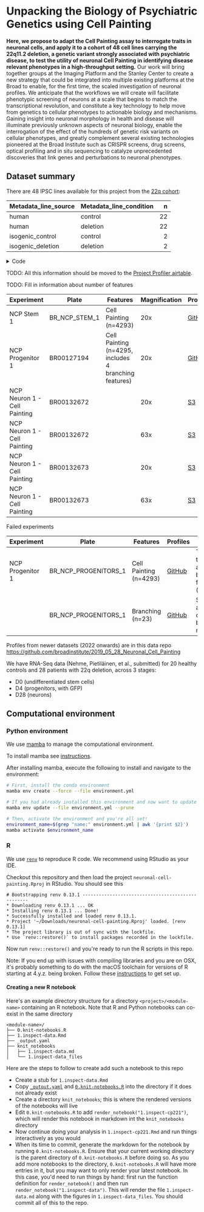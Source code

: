 # Unpacking the Biology of Psychiatric Genetics using Cell Painting

**Here, we propose to adapt the Cell Painting assay to interrogate traits in neuronal cells, and apply it to a cohort of 48 cell lines carrying the 22q11.2 deletion, a genetic variant strongly associated with psychiatric disease, to test the utility of neuronal Cell Painting in identifying disease relevant phenotypes in a high-throughput setting.**
Our work will bring together groups at the Imaging Platform and the Stanley Center to create a new strategy that could be integrated into multiple existing platforms at the Broad to enable, for the first time, the scaled investigation of neuronal profiles.
We anticipate that the workflows we will create will facilitate phenotypic screening of neurons at a scale that begins to match the transcriptional revolution, and constitute a key technology to help move from genetics to cellular phenotypes to actionable biology and mechanisms.
Gaining insight into neuronal morphology in health and disease will illuminate previously unknown aspects of neuronal biology, enable the interrogation of the effect of the hundreds of genetic risk variants on cellular phenotypes, and greatly complement several existing technologies pioneered at the Broad Institute such as CRISPR screens, drug screens, optical profiling and in situ sequencing to catalyze unprecedented discoveries that link genes and perturbations to neuronal phenotypes.

## Dataset summary

There are 48 IPSC lines available for this project from the [22q cohort](https://docs.google.com/spreadsheets/d/1ShXDddzO5mK7-C6G_BQYM3H7y8-2sGOOUn5uRX6SXVk/edit#gid=0):

| Metadata_line_source | Metadata_line_condition |  n |
|:---------------------|:------------------------|---:|
| human                | control                 | 22 |
| human                | deletion                | 22 |
| isogenic_control     | control                 |  2 |
| isogenic_deletion    | deletion                |  2 |

<details>
  <summary> Code </summary>

```r
read_tsv("metadata/NCP_STEM_1/platemap/BR_NCP_STEM_1.txt") %>%
  distinct(line_ID, line_condition, line_source) %>% count(line_source, line_condition) %>%
  knitr::kable()
```

</details>

TODO: All this information should be moved to the [Project Profiler airtable](https://airtable.com/appctUGldmRNkVS19/tblXX3mTxhCR9Bxbq/viwNJfGOOJot7Wr3x?blocks=hide).

TODO: Fill in information about number of features

| Experiment                   | Plate            | Features                                              | Magnification | Profiles                                                                                                                                              | Notes                                                                                                                                               |
|------------------------------|------------------|-------------------------------------------------------|---------------|-------------------------------------------------------------------------------------------------------------------------------------------------------|-----------------------------------------------------------------------------------------------------------------------------------------------------|
| NCP Stem 1                   | BR\_NCP\_STEM\_1 | Cell Painting (n=4293)                                | 20x           | [GitHub](1.run-workflows/profiles/NCP_STEM_1/BR_NCP_STEM_1)                                                                                           |                                                                                                                                                     |
| NCP Progenitor 1             | BR00127194       | Cell Painting (n=4295, includes 4 branching features) | 20x           | [GitHub](1.run-workflows/profiles/NCP_PROGENITORS_1/BR00127194)                                                                                       | This is a repeat of an experiment that failed ([notes)](https://github.com/broadinstitute/neuronal-cell-painting/issues/10#issuecomment-909397555). |
| NCP Neuron 1 - Cell Painting | BR00132672       |                                                       | 20x           | [S3](https://imaging-platform.s3.amazonaws.com/projects/2019_05_28_Neuronal_Cell_Painting/workspace/profiles/2022_03_03_NCP_NEURONS_2_20x/BR00132672) | ([notes](https://github.com/broadinstitute/neuronal-cell-painting/issues/21#issuecomment-1077803763))                                               |
| NCP Neuron 1 - Cell Painting | BR00132672       |                                                       | 63x           | [S3](https://imaging-platform.s3.amazonaws.com/projects/2019_05_28_Neuronal_Cell_Painting/workspace/profiles/2022_03_03_NCP_NEURONS_2_63x/BR00132672) | same ^^^                                                                                                                                            |
| NCP Neuron 1 - Cell Painting | BR00132673       |                                                       | 20x           | [S3](https://imaging-platform.s3.amazonaws.com/projects/2019_05_28_Neuronal_Cell_Painting/workspace/profiles/2022_03_03_NCP_NEURONS_2_20x/BR00132673) | same ^^^                                                                                                                                            |
| NCP Neuron 1 - Cell Painting | BR00132673       |                                                       | 63x           | [S3](https://imaging-platform.s3.amazonaws.com/projects/2019_05_28_Neuronal_Cell_Painting/workspace/profiles/2022_03_03_NCP_NEURONS_2_63x/BR00132673) | same ^^^                                                                                                                                            |

Failed experiments

| Experiment       | Plate                   | Features               | Profiles                                                                            | Notes                                                                                                                                         |
|------------------|-------------------------|------------------------|-------------------------------------------------------------------------------------|-----------------------------------------------------------------------------------------------------------------------------------------------|
| NCP Progenitor 1 | BR\_NCP\_PROGENITORS\_1 | Cell Painting (n=4293) | [GitHub](1.run-workflows/profiles/NCP_PROGENITORS_1/BR_NCP_PROGENITORS_1)           | This was the first attempt but it failed ([notes](https://github.com/broadinstitute/neuronal-cell-painting/issues/10#issuecomment-740777303)) |
|                  | BR\_NCP\_PROGENITORS\_1 | Branching (n=23)       | [GitHub](1.run-workflows/profiles/NCP_PROGENITORS_1_BRANCHING/BR_NCP_PROGENITORS_1) | Same as above, only branching metrics                                                                                                         |

Profiles from newer datasets (2022 onwards) are in this data repo <https://github.com/broadinstitute/2019_05_28_Neuronal_Cell_Painting>

We have RNA-Seq data (Nehme, Pietiläinen, et al., submitted) for 20 healthy controls and 28 patients with 22q deletion, across 3 stages:

- D0 (undifferentiated stem cells)
- D4 (progenitors, with GFP)
- D28 (neurons)

## Computational environment

### Python environment

We use [mamba](https://mamba.readthedocs.io/en/latest/) to manage the computational environment.

To install mamba see [instructions](https://mamba.readthedocs.io/en/latest/installation.html).

After installing mamba, execute the following to install and navigate to the environment:

```bash
# First, install the conda environment
mamba env create --force --file environment.yml

# If you had already installed this environment and now want to update it
mamba env update --file environment.yml --prune

# Then, activate the environment and you're all set!
environment_name=$(grep "name:" environment.yml | awk '{print $2}')
mamba activate $environment_name
```

### R

We use [`renv`](https://rstudio.github.io/renv/index.html) to reproduce R code.
We recommend using RStudio as your IDE.

Checkout this repository and then load the project `neuronal-cell-painting.Rproj` in RStudio.
You should see this

```text
# Bootstrapping renv 0.13.1 --------------------------------------------------
* Downloading renv 0.13.1 ... OK
* Installing renv 0.13.1 ... Done!
* Successfully installed and loaded renv 0.13.1.
* Project '~/Downloads/neuronal-cell-painting.Rproj' loaded. [renv 0.13.1]
* The project library is out of sync with the lockfile.
* Use `renv::restore()` to install packages recorded in the lockfile.
```

Now run `renv::restore()` and you're ready to run the R scripts in this repo.

Note: If you end up with issues with compiling libraries and you are on OSX, it's probably something to do with the macOS toolchain for versions of R starting at 4.y.z. being broken.
Follow these [instructions](https://thecoatlessprofessor.com/programming/cpp/r-compiler-tools-for-rcpp-on-macos/) to get set up.

#### Creating a new R notebook

Here's an example directory structure for a directory `<project>/<module-name>` containing an R notebook.
Note that R and Python notebooks can co-exist in the same directory

```text
<module-name>/
├── 0.knit-notebooks.R
├── 1.inspect-data.Rmd
├── _output.yaml
├── knit_notebooks
│   ├── 1.inspect-data.md
│   └── 1.inspect-data_files
```

Here are the steps to follow to create add such a notebook to this repo

- Create a stub for `1.inspect-data.Rmd`
- Copy [`_output.yaml`](https://gist.github.com/shntnu/12f5124fc0b8d9fbcef2765b89af9668) and [`0.knit-notebooks.R`](https://gist.github.com/shntnu/db9794e3d2ffbed09e290ffbb150512f) into the directory if it does not already exist
- Create a directory `knit_notebooks`; this is where the rendered versions of the notebooks will live
- Edit `0.knit-notebooks.R` to add `render_notebook("1.inspect-cp221")`, which will render this notebook in markdown int the `knit_notebooks` directory
- Now continue doing your analysis in `1.inspect-cp221.Rmd` and run things interactively as you would
- When its time to commit, generate the markdown for the notebook by running `0.knit-notebooks.R`. Ensure that your current working directory is the parent directory of `0.knit-notebooks.R` before doing so. As you add more notebooks to the directory, `0.knit-notebooks.R` will have more entries in it, but you may want to only render your latest notebook. In this case, you'd need to run things by hand: first run the function definition for `render_notebook()` and then run `render_notebook("1.inspect-data")`. This will render the file `1.inspect-data.md` along with the figures in `1.inspect-data_files`. You should commit all of this to the repo.
